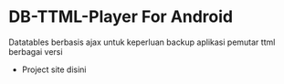 # DB-TTML-Player For Android

Datatables berbasis ajax untuk keperluan backup aplikasi pemutar ttml berbagai versi
- Project site disini 

